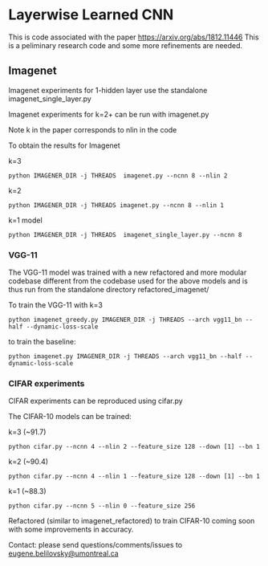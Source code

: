 # Layerwise Learned CNN

This is code associated with the paper https://arxiv.org/abs/1812.11446
This is a peliminary research code and some more refinements are needed.

## Imagenet
Imagenet experiments for 1-hidden layer use the standalone imagenet_single_layer.py

Imagenet experiments for k=2+ can be run with imagenet.py

Note k in the paper corresponds to nlin in the code


To obtain the results for Imagenet

k=3 
```
python IMAGENER_DIR -j THREADS  imagenet.py --ncnn 8 --nlin 2 

```

k=2 

```
python IMAGENER_DIR -j THREADS imagenet.py --ncnn 8 --nlin 1 

```

k=1 model
```
python IMAGENER_DIR -j THREADS  imagenet_single_layer.py --ncnn 8

```
### VGG-11

The VGG-11 model was trained with a new refactored and more modular codebase different from the codebase used for the above models and is thus run from the standalone directory 
refactored_imagenet/

To train the VGG-11 with k=3

```
python imagenet_greedy.py IMAGENER_DIR -j THREADS --arch vgg11_bn --half --dynamic-loss-scale

```
to train the baseline:

```
python imagenet.py IMAGENER_DIR -j THREADS --arch vgg11_bn --half --dynamic-loss-scale

```

### CIFAR experiments
CIFAR experiments can be reproduced using cifar.py

The CIFAR-10 models can be trained:

k=3 (~91.7) 
```
python cifar.py --ncnn 4 --nlin 2 --feature_size 128 --down [1] --bn 1

```

k=2 (~90.4)

```
python cifar.py --ncnn 4 --nlin 1 --feature_size 128 --down [1] --bn 1

```

k=1 (~88.3) 
```
python cifar.py --ncnn 5 --nlin 0 --feature_size 256 

```

Refactored (similar to imagenet_refactored) to train CIFAR-10 coming soon with some improvements in accuracy. 

Contact: please send questions/comments/issues to eugene.belilovsky@umontreal.ca
